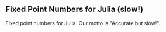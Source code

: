 ## Fixed Point Numbers for Julia (slow!)

Fixed point numbers for Julia. Our motto is "Accurate but slow!".
